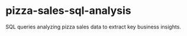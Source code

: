 # pizza-sales-sql-analysis
SQL queries analyzing pizza sales data to extract key business insights.
